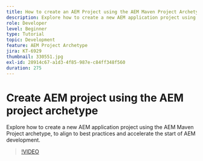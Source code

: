 ```yaml
---
title: How to create an AEM Project using the AEM Maven Project Archetype
description: Explore how to create a new AEM application project using the AEM Maven Project archetype, to align to best practices and accelerate the start of AEM development.
role: Developer
level: Beginner
type: Tutorial
topic: Development
feature: AEM Project Archetype
jira: KT-6929
thumbnail: 330551.jpg
exl-id: 28914c67-a1d3-4f85-987e-c84ff348f560
duration: 275
---
```

# Create AEM project using the AEM project archetype

Explore how to create a new AEM application project using the AEM Maven Project archetype, to align to best practices and accelerate the start of AEM development.

>[!VIDEO](https://video.tv.adobe.com/v/330551?quality=12&learn=on)
